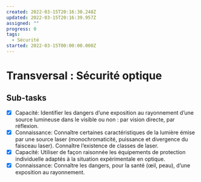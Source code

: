 ```yaml
---
created: 2022-03-15T20:16:30.248Z
updated: 2022-03-15T20:16:39.957Z
assigned: ""
progress: 0
tags:
  - Sécurité
started: 2022-03-15T00:00:00.000Z
---
```


# Transversal : Sécurité optique

## Sub-tasks

- [x] Capacité: Identifier les dangers d’une exposition au rayonnement d’une source lumineuse dans le visible ou non : par vision directe, par réflexion.
- [x] Connaissance: Connaître certaines caractéristiques de la lumière émise par une source laser (monochromaticité, puissance et divergence du faisceau laser).
Connaître l’existence de classes de laser.
- [x] Capacité: Utiliser de façon raisonnée les équipements de protection individuelle adaptés à la situation expérimentale en optique.
- [x] Connaissance: Connaître les dangers, pour la santé (œil, peau), d’une exposition au rayonnement.
